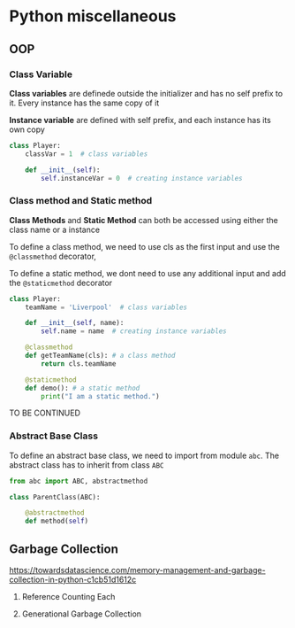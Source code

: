 # Python miscellaneous

## OOP 

### Class Variable
**Class variables** are definede outside the initializer and has no self prefix to it. Every instance has the same copy of it

**Instance variable** are defined with self prefix, and each instance has its own copy

```python
class Player:
    classVar = 1  # class variables

    def __init__(self):
        self.instanceVar = 0  # creating instance variables
```

### Class method and Static method
**Class Methods** and **Static Method** can both be accessed using either the class name or a instance

To define a class method, we need to use cls as the first input and use the `@classmethod` decorator,

To define a static method, we dont need to use any additional input and add the `@staticmethod` decorator

```python
class Player:
    teamName = 'Liverpool'  # class variables

    def __init__(self, name):
        self.name = name  # creating instance variables

    @classmethod
    def getTeamName(cls): # a class method
        return cls.teamName

    @staticmethod
    def demo(): # a static method
        print("I am a static method.")
```



TO BE CONTINUED

### Abstract Base Class
To define an abstract base class, we need to import from module `abc`. The abstract class has to inherit from class `ABC`
```python
from abc import ABC, abstractmethod

class ParentClass(ABC):

    @abstractmethod
    def method(self)
```


## Garbage Collection
https://towardsdatascience.com/memory-management-and-garbage-collection-in-python-c1cb51d1612c

1. Reference Counting
Each 

2. Generational Garbage Collection
